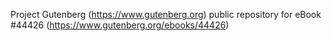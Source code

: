 Project Gutenberg (https://www.gutenberg.org) public repository for eBook #44426 (https://www.gutenberg.org/ebooks/44426)
